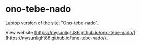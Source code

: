 # ono-tebe-nado

Laptop version of the site: "Ono-tebe-nado".

View website [https://mysunlight86.github.io/ono-tebe-nado/](https://mysunlight86.github.io/ono-tebe-nado/).
